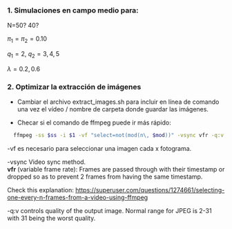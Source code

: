 ### 1. Simulaciones en campo medio para:

N=50? 40?  

$\pi_1 = \pi_2 = 0.10$

$q_1 = 2$, $q_2 = 3,4,5$  

$\lambda = 0.2, 0.6$


### 2. Optimizar la extracción de imágenes

- Cambiar el archivo extract_images.sh para incluir en línea de comando una vez el vídeo / nombre de carpeta donde guardar las imágenes.

- Checar si el comando de ffmpeg puede ir más rápido:

```bash
  ffmpeg -ss $ss -i $1 -vf "select=not(mod(n\, $mod))" -vsync vfr -q:v 2 $2/output%04d.jpg
```

-vf es necesario para seleccionar una imagen cada x fotograma.

-vsync Video sync method.   
**vfr** (variable frame rate):  Frames are passed through with their timestamp or dropped so as to prevent 2 frames from having the same timestamp.

Check this explanation:
https://superuser.com/questions/1274661/selecting-one-every-n-frames-from-a-video-using-ffmpeg


-q:v controls quality of the output image. Normal range for JPEG is 2-31 with 31 being the worst quality.
